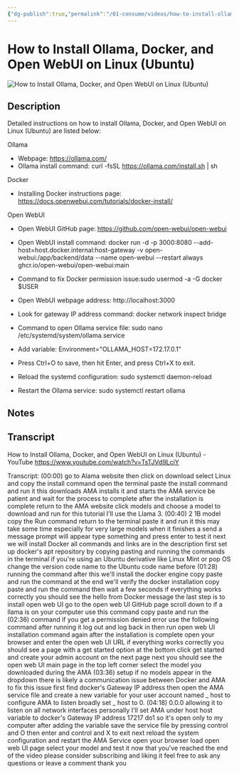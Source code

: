 ```yaml
---
{"dg-publish":true,"permalink":"/01-consume/videos/how-to-install-ollama-docker-and-open-web-ui-on-linux-ubuntu/","title":"How to Install Ollama, Docker, and Open WebUI on Linux (Ubuntu)","tags":["ollama","openwebui"]}
---
```


# How to Install Ollama, Docker, and Open WebUI on Linux (Ubuntu)

![How to Install Ollama, Docker, and Open WebUI on Linux (Ubuntu)](https://www.youtube.com/watch?v=TsTJVd9LciY)

## Description

Detailed instructions on how to install Ollama, Docker, and Open WebUI on Linux (Ubuntu) are listed below:

Ollama
- Webpage: https://ollama.com/
- Ollama install command: curl -fsSL https://ollama.com/install.sh | sh

Docker
- Installing Docker instructions page: https://docs.openwebui.com/tutorials/docker-install/

Open WebUI
- Open WebUI GitHub page: https://github.com/open-webui/open-webui
- Open WebUI install command: docker run -d -p 3000:8080 --add-host=host.docker.internal:host-gateway -v open-webui:/app/backend/data --name open-webui --restart always ghcr.io/open-webui/open-webui:main

- Command to fix Docker permission issue:sudo usermod -a -G docker $USER
- Open WebUI webpage address: http://localhost:3000
- Look for gateway IP address command: docker network inspect bridge
- Command to open Ollama service file: sudo nano /etc/systemd/system/ollama.service
- Add variable: Environment="OLLAMA_HOST=172.17.0.1"
- Press Ctrl+O to save, then hit Enter, and press Ctrl+X to exit.
- Reload the systemd configuration: sudo systemctl daemon-reload
- Restart the Ollama service: sudo systemctl restart ollama

## Notes

## Transcript

How to Install Ollama, Docker, and Open WebUI on Linux (Ubuntu) - YouTube
https://www.youtube.com/watch?v=TsTJVd9LciY

Transcript:
(00:00) go to Alama website then click on download select Linux and copy the install command open the terminal paste the install command and run it this downloads AMA installs it and starts the AMA service be patient and wait for the process to complete after the installation is complete return to the AMA website click models and choose a model to download and run for this tutorial I'll use the Llama 3.
(00:40) 2 1B model copy the Run command return to the terminal paste it and run it this may take some time especially for very large models when it finishes a send a message prompt will appear type something and press enter to test it next we will install Docker all commands and links are in the description first set up docker's apt repository by copying pasting and running the commands in the terminal if you're using an Ubuntu derivative like Linux Mint or pop OS change the version code name to the Ubuntu code name before
(01:28) running the command after this we'll install the docker engine copy paste and run the command at the end we'll verify the docker installation copy paste and run the command then wait a few seconds if everything works correctly you should see the hello from Docker message the last step is to install open web UI go to the open web UI GitHub page scroll down to if a llama is on your computer use this command copy paste and run the
(02:36) command if you get a permission denied error use the following command after running it log out and log back in then run open web UI installation command again after the installation is complete open your browser and enter the open web UI URL if everything works correctly you should see a page with a get started option at the bottom click get started and create your admin account on the next page next you should see the open web UI main page in the top left corner select the model you downloaded during the AMA
(03:36) setup if no models appear in the dropdown there is likely a communication issue between Docker and AMA to fix this issue first find docker's Gateway IP address then open the AMA service file and create a new variable for your user account named _ host to configure AMA to listen broadly set _ host to 0.
(04:18) 0.0.0 allowing it to listen on all network interfaces personally I'll set AMA under host host variable to docker's Gateway IP address 17217 do1 so it's open only to my computer after adding the variable save the service file by pressing control and O then enter and control and X to exit next reload the system configuration and restart the AMA Service open your browser load open web UI page select your model and test it now that you've reached the end of the video please consider subscribing and liking it feel free to ask any questions or leave a comment thank you